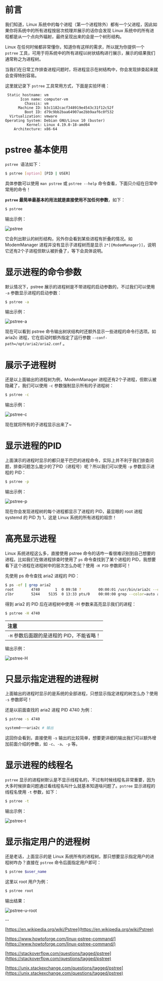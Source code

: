 # 前言

我们知道，Linux 系统中的每个进程（第一个进程除外）都有一个父进程，因此如果你将系统中的所有进程按层次梳理并展示的话你会发现 Linux 系统中的所有进程都是从一个点向外辐射，最终呈现出来的会是一个树形结构。

Linux 在任何时候都非常懂你，知道你有这样的需求，所以就为你提供一个 `pstree` 工具，可用于将系统中的所有进程以树状结构进行展示，展示的结果我们通常称之为进程树。

当我们在日常工作排查进程问题时，将进程显示在树结构中，你会发现排查起来就会变得特别容易。

这里就记录下 `pstree` 工具常用方式，下面是实验环境：

```
 Static hostname: vm
       Icon name: computer-vm
         Chassis: vm
      Machine ID: b3c1182cacf348919e4543c31f12c52f
         Boot ID: d79c9bb2baa64907ae2bb9aaf6c0f532
  Virtualization: vmware
Operating System: Debian GNU/Linux 10 (buster)
          Kernel: Linux 4.19.0-18-amd64
    Architecture: x86-64
```

# pstree 基本使用

`pstree`  语法如下：

```bash
$ pstree [option] [PID | USER]
```

具体参数可以使用 `man pstree` 或 `pstree --help` 命令查看，下面只介绍在日常中常用的命令！

**`pstree` 最简单最基本的用法就是直接使用不加任何参数**，如下：

```bash
$ pstree
```

输出示例：

![pstree](http://linux-media.knowledge.ituknown.cn/SrvAndProcess/pstree/pstree.png)

它会列出默认的树形结构，另外你会看到某些进程有折叠的情况。如 ModemManager 进程并没有显示子进程树而是显示 `2*[{ModemManager}]`，说明它还有2个子进程但默认被折叠了，等下会具体说明。

# 显示进程的命令参数

默认情况下，pstree 展示的进程树是不带进程的启动参数的，不过我们可以使用 `-a` 参数显示进程的启动参数：

```bash
$ pstree -a
```

输出示例：

![pstree-a](http://linux-media.knowledge.ituknown.cn/SrvAndProcess/pstree/pstree-a.png)

现在可以看到 pstree 命令输出树状结构时还额外显示一些进程的命令行选项。如 aria2c 进程，它在启动时额外指定了运行参数 `--conf-path=/opt/aria2/aria2.conf` 。

# 展示子进程树

还是以上面输出的进程树为例，ModemManager 进程还有2个子进程，但默认被隐藏了，我们可以使用 `-c` 参数强制显示所有的子进程树：

```bash
$ pstree -c
```

输出示例：

![pstree-c](http://linux-media.knowledge.ituknown.cn/SrvAndProcess/pstree/pstree-c.png)

现在就将所有的子进程显示出来了~

# 显示进程的PID

上面演示的进程时显示的都只是干巴巴的进程命令，实际上并不利于我们排查问题，排查问题怎么能少的了PID（进程号）呢？所以我们可以使用 `-p` 参数显示进程的 PID：

```bash
$ pstree -p
```

输出示例：

![pstree-p](http://linux-media.knowledge.ituknown.cn/SrvAndProcess/pstree/pstree-p.png)

现在你会发现进程树的每个进程都显示了进程的 PID，最显眼的 root 进程 systemd 的 PID 为 1，这是 Linux 系统的所有进程的祖宗！

# 高亮显示进程

Linux 系统进程这么多，直接使用 pstree 命令的话咋一看很难识别到自己想要的进程。比如我们在做进程排查时使用了 `ps` 命令查找到了某个进程的 PID，我想要看下这个进程在进程树中的层次怎么办呢？使用 `-H PID` 参数即可！

先使用 ps 命令查找 aria2 进程的 PID：

```bash
$ ps -ef | grep aria2
root        4740       1  0 09:58 ?        00:00:01 /usr/bin/aria2c --conf-path=/opt/aria2/aria2.conf
zlbr        5244    5135  0 13:33 pts/0    00:00:00 grep --color=auto aria2
```

得到 aria2 的 PID 后在进程树中使用 -H 参数来高亮显示我们的进程：

```bash
$ pstree -H 4740
```

| **注意** |
| :--- |
| `-H` 参数后面跟的是进程的 PID，不能省略！ |


输出示例：

![pstree-H](http://linux-media.knowledge.ituknown.cn/SrvAndProcess/pstree/pstree-H.png)

# 只显示指定进程的进程树

上面输出的进程时显示的是系统的全部进程，只想显示指定进程的树怎么办？使用 `-s` 参数即可！

还是以前面查找的 aria2 进程 PID 4740 为例：

```bash
$ pstree -s 4740

systemd───aria2c # 输出
```

这回你会看到，直接使用 `-s` 输出的比较简单，想要更详细的输出我们可以额外增加前面介绍的参数，如 `-c`、`-a`、`-p` 等。

# 显示进程的线程名

`pstree` 显示的进程树默认是不显示线程名的，不过有时候线程名非常重要，因为大多时候排查问题通过看线程名叫什么就基本知道啥问题了。`pstree` 显示进程的线程名使用 `-t` 参数，如下：

```bash
$ pstree -t
```

输出示例：

![pstree-t](http://linux-media.knowledge.ituknown.cn/SrvAndProcess/pstree/pstree-t.png)

# 显示指定用户的进程树

还是老话，上面显示的是 Linux 系统所有的进程树。那只想要显示指定用户的进程树咋办？直接在 `pstree` 命令后面指定用户即可：

```bash
$ pstree $user_name
```

这里以 root 用户为例：

```bash
$ pstree root
```

输出结果：


![pstree-u-root](http://linux-media.knowledge.ituknown.cn/SrvAndProcess/pstree/pstree-u-root.png)


--

[https://en.wikipedia.org/wiki/Pstree](https://en.wikipedia.org/wiki/Pstree)

[https://www.howtoforge.com/linux-pstree-command/](https://www.howtoforge.com/linux-pstree-command/)

[https://stackoverflow.com/questions/tagged/pstree](https://stackoverflow.com/questions/tagged/pstree)

[https://unix.stackexchange.com/questions/tagged/pstree](https://unix.stackexchange.com/questions/tagged/pstree)
